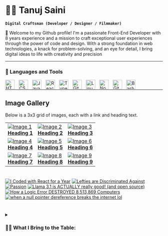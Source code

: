 # 🏄‍♂️ Tanuj Saini 

**`Digital Craftsman (Developer / Designer / Filmmaker)`**

👋 Welcome to my Github profile! I'm a passionate Front-End Developer with 8 years experience and  a mission to craft exceptional user experiences through the power of code and design. With a strong foundation in web technologies, a knack for problem-solving, and an eye for detail, I bring digital ideas to life with creativity and precision

---

### 🧰 Languages and Tools
<img align="left" alt="HTML" width="30px" style="padding-right:10px;" src="https://cdn.jsdelivr.net/gh/devicons/devicon/icons/html5/html5-plain.svg" />
<img align="left" alt="CSS" width="30px" style="padding-right:10px;" src="https://cdn.jsdelivr.net/gh/devicons/devicon/icons/css3/css3-plain.svg" />
<img align="left" alt="JavaScript" width="30px" style="padding-right:10px;" src="https://cdn.jsdelivr.net/gh/devicons/devicon/icons/javascript/javascript-plain.svg" />
<img align="left" alt="React" width="30px" style="padding-right:10px;" src="https://cdn.jsdelivr.net/gh/devicons/devicon/icons/react/react-original.svg" />
<img align="left" alt="TypeScript" width="30px" style="padding-right:10px;" src="https://cdn.jsdelivr.net/gh/devicons/devicon/icons/typescript/typescript-plain.svg" />
<img align="left" alt="Git" width="30px" style="padding-right:10px;" src="https://cdn.jsdelivr.net/gh/devicons/devicon/icons/git/git-original.svg" />
<img align="left" alt="Linux" width="30px" style="padding-right:10px;" src="https://cdn.jsdelivr.net/gh/devicons/devicon/icons/linux/linux-original.svg" />
<img align="left" alt="NodeJS" width="30px" style="padding-right:10px;" src="https://cdn.jsdelivr.net/gh/devicons/devicon/icons/nodejs/nodejs-original.svg" />
<!-- <img align="left" alt="Python" width="30px" style="padding-right:10px;" src="https://cdn.jsdelivr.net/gh/devicons/devicon/icons/python/python-plain.svg" /> -->
<img align="left" alt="GitHub" width="30px" style="padding-right:10px;" src="https://cdn.jsdelivr.net/gh/devicons/devicon/icons/github/github-original.svg" />
<img align="left" alt="Bash" width="30px" style="padding-right:10px;" src="https://cdn.jsdelivr.net/gh/devicons/devicon/icons/bash/bash-original.svg" />
<br />

---


## Image Gallery

Below is a 3x3 grid of images, each with a link and heading text.

<table>
  <tr>
    <td>
      <a href="https://example.com/link1">
        <img src="https://via.placeholder.com/150" alt="Image 1" />
        <br/>
        <strong>Heading 1</strong>
      </a>
    </td>
    <td>
      <a href="https://example.com/link2">
        <img src="https://via.placeholder.com/150" alt="Image 2" />
        <br/>
        <strong>Heading 2</strong>
      </a>
    </td>
    <td>
      <a href="https://example.com/link3">
        <img src="https://via.placeholder.com/150" alt="Image 3" />
        <br/>
        <strong>Heading 3</strong>
      </a>
    </td>
  </tr>
  <tr>
    <td>
      <a href="https://example.com/link4">
        <img src="https://via.placeholder.com/150" alt="Image 4" />
        <br/>
        <strong>Heading 4</strong>
      </a>
    </td>
    <td>
      <a href="https://example.com/link5">
        <img src="https://via.placeholder.com/150" alt="Image 5" />
        <br/>
        <strong>Heading 5</strong>
      </a>
    </td>
    <td>
      <a href="https://example.com/link6">
        <img src="https://via.placeholder.com/150" alt="Image 6" />
        <br/>
        <strong>Heading 6</strong>
      </a>
    </td>
  </tr>
  <tr>
    <td>
      <a href="https://example.com/link7">
        <img src="https://via.placeholder.com/150" alt="Image 7" />
        <br/>
        <strong>Heading 7</strong>
      </a>
    </td>
    <td>
      <a href="https://example.com/link8">
        <img src="https://via.placeholder.com/150" alt="Image 8" />
        <br/>
        <strong>Heading 8</strong>
      </a>
    </td>
    <td>
      <a href="https://example.com/link9">
        <img src="https://via.placeholder.com/150" alt="Image 9" />
        <br/>
        <strong>Heading 9</strong>
      </a>
    </td>
  </tr>
</table>



#

<!-- ### 📺 Latest YouTube Videos -->

<!-- BEGIN YOUTUBE-CARDS -->
[![I Coded with React for a Year](https://ytcards.demolab.com/?id=0RZGHUwwi4k&title=I+Coded+with+React+for+a+Year&lang=en&timestamp=1722534300&background_color=%230d1117&title_color=%23ffffff&stats_color=%23dedede&max_title_lines=1&width=250&border_radius=5&duration=1574 "I Coded with React for a Year")](https://www.youtube.com/watch?v=0RZGHUwwi4k)
[![Lefties are Discriminated Against](https://ytcards.demolab.com/?id=3Y80EODrJ_Y&title=Lefties+are+Discriminated+Against&lang=en&timestamp=1722096003&background_color=%230d1117&title_color=%23ffffff&stats_color=%23dedede&max_title_lines=1&width=250&border_radius=5&duration=60 "Lefties are Discriminated Against")](https://www.youtube.com/watch?v=3Y80EODrJ_Y)
[![Passion](https://ytcards.demolab.com/?id=fP9c9PB9RKI&title=Passion&lang=en&timestamp=1722009646&background_color=%230d1117&title_color=%23ffffff&stats_color=%23dedede&max_title_lines=1&width=250&border_radius=5&duration=58 "Passion")](https://www.youtube.com/watch?v=fP9c9PB9RKI)
[![Llama 3.1 is ACTUALLY really good! (and open source)](https://ytcards.demolab.com/?id=IxbR0yTMMY8&title=Llama+3.1+is+ACTUALLY+really+good%21+%28and+open+source%29&lang=en&timestamp=1721944083&background_color=%230d1117&title_color=%23ffffff&stats_color=%23dedede&max_title_lines=1&width=250&border_radius=5&duration=425 "Llama 3.1 is ACTUALLY really good! (and open source)")](https://www.youtube.com/watch?v=IxbR0yTMMY8)
[![How a Logic Error DESTROYED 8,513,869 Computers](https://ytcards.demolab.com/?id=VpZno4TF8MU&title=How+a+Logic+Error+DESTROYED+8%2C513%2C869+Computers&lang=en&timestamp=1721772015&background_color=%230d1117&title_color=%23ffffff&stats_color=%23dedede&max_title_lines=1&width=250&border_radius=5&duration=288 "How a Logic Error DESTROYED 8,513,869 Computers")](https://www.youtube.com/watch?v=VpZno4TF8MU)
[![when a null pointer dereference breaks the internet lol](https://ytcards.demolab.com/?id=x-uTUF7XdaQ&title=when+a+null+pointer+dereference+breaks+the+internet+lol&lang=en&timestamp=1721502811&background_color=%230d1117&title_color=%23ffffff&stats_color=%23dedede&max_title_lines=1&width=250&border_radius=5&duration=282 "when a null pointer dereference breaks the internet lol")](https://www.youtube.com/watch?v=x-uTUF7XdaQ)
<!-- END YOUTUBE-CARDS -->

<!-- [<img src="https://custom-icon-badges.demolab.com/badge/-Subscribe%20For%20More-red?style=for-the-badge&logo=video&logoColor=white"/>](https://www.youtube.com/c/fknight?sub_confirmation=1) -->

#

<details>
 <summary><h3>👨‍💻 What I Bring to the Table:</h3></summary>
   🚀 Expertise: I specialize in HTML5, CSS3, JavaScript, and various front-end frameworks (React, Vue.js, Angular) to build responsive, interactive, and high-performance websites and applications.

   🌟 Design Sensibility: I believe that user interfaces should be both aesthetically pleasing and intuitive. Collaboration with designers to bridge the gap between concept and implementation is my forte.

   ♿ Accessibility Advocate: Ensuring that digital experiences are inclusive to everyone is crucial. I'm committed to creating accessible web solutions that cater to diverse user needs.

   ⚡ Performance Optimization: I understand the importance of speed and SEO-friendly code. My work is driven by a commitment to delivering fast, efficient, and search engine-friendly websites.

   📈 Continuous Learning: The tech world evolves rapidly, and I'm always up for the challenge. I keep my skills up-to-date with the latest industry trends and best practices.

   🤝 Collaborative Spirit: Effective teamwork is at the core of successful projects. I thrive in collaborative environments, working seamlessly with cross-functional teams to deliver exceptional results.

   🔧 Problem Solver: I enjoy tackling complex challenges and finding elegant solutions. Every problem is an opportunity for innovation.

   Let's Connect!